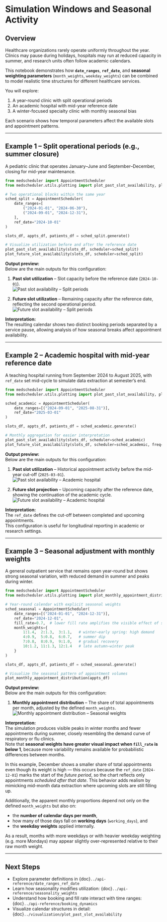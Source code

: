 # Simulation Windows and Seasonal Activity

## Overview
Healthcare organizations rarely operate uniformly throughout the year.  
Clinics may pause during holidays, hospitals may run at reduced capacity in summer, and research units often follow academic calendars.  

This notebook demonstrates how **`date_ranges`**, **`ref_date`**, and **seasonal weighting parameters** (`month_weights`, `weekday_weights`) can be combined to model realistic time structures for different healthcare services.

You will explore:
1. A year-round clinic with split operational periods  
2. An academic hospital with mid-year reference date  
3. A winter-focused specialty clinic with monthly seasonal bias  

Each scenario shows how temporal parameters affect the available slots and appointment patterns.

---

## Example 1 – Split operational periods (e.g., summer closure)
A pediatric clinic that operates January–June and September–December, closing for mid-year maintenance.

```python
from medscheduler import AppointmentScheduler
from medscheduler.utils.plotting import plot_past_slot_availability, plot_future_slot_availability

# Two operational blocks within the same year
sched_split = AppointmentScheduler(
    date_ranges=[
        ("2024-01-01", "2024-06-30"),
        ("2024-09-01", "2024-12-31"),
    ],
    ref_date="2024-10-01"
)

slots_df, appts_df, patients_df = sched_split.generate()

# Visualize utilization before and after the reference date
plot_past_slot_availability(slots_df, scheduler=sched_split)
plot_future_slot_availability(slots_df, scheduler=sched_split)
```


**Output preview:**  
Below are the main outputs for this configuration:

1. **Past slot utilization** – Slot capacity before the reference date (`2024-10-01`).  
   ![Past slot availability – Split periods](../_static/visuals/examples/simulation_windows/sched_split_plot_past_slot_availability.png)

2. **Future slot utilization** – Remaining capacity after the reference date, reflecting the second operational period.  
   ![Future slot availability – Split periods](../_static/visuals/examples/simulation_windows/sched_split_plot_future_slot_availability.png)


**Interpretation:**  
The resulting calendar shows two distinct booking periods separated by a service pause, allowing analysis of how seasonal breaks affect appointment availability.

---

## Example 2 – Academic hospital with mid-year reference date
A teaching hospital running from September 2024 to August 2025, with `ref_date` set mid-cycle to simulate data extraction at semester’s end.

```python
from medscheduler import AppointmentScheduler
from medscheduler.utils.plotting import plot_past_slot_availability, plot_future_slot_availability

sched_academic = AppointmentScheduler(
    date_ranges=[("2024-09-01", "2025-08-31")],
    ref_date="2025-03-01"
)

slots_df, appts_df, patients_df = sched_academic.generate()

# Monthly aggregation for easier interpretation
plot_past_slot_availability(slots_df, scheduler=sched_academic)
plot_future_slot_availability(slots_df, scheduler=sched_academic, freq="D")
```

**Output preview:**  
Below are the main outputs for this configuration:

1. **Past slot utilization** – Historical appointment activity before the mid-year cut-off (`2025-03-01`).  
   ![Past slot availability – Academic hospital](../_static/visuals/examples/simulation_windows/sched_academic_plot_past_slot_availability.png)

2. **Future slot projection** – Upcoming capacity after the reference date, showing the continuation of the academic cycle.  
   ![Future slot availability – Academic hospital](../_static/visuals/examples/simulation_windows/sched_academic_plot_future_slot_availability.png)



**Interpretation:**  
The `ref_date` defines the cut-off between completed and upcoming appointments.  
This configuration is useful for longitudinal reporting in academic or research settings.

---

## Example 3 – Seasonal adjustment with monthly weights
A general outpatient service that remains open year-round but shows strong seasonal variation, with reduced demand in summer and peaks during winter.

```python
from medscheduler import AppointmentScheduler
from medscheduler.utils.plotting import plot_monthly_appointment_distribution

# Year-round calendar with explicit seasonal weights
sched_seasonal = AppointmentScheduler(
    date_ranges=[("2024-01-01", "2024-12-31")],
    ref_date="2024-12-01",
    fill_rate=0.7,  # lower fill rate amplifies the visible effect of seasonal weights
    month_weights={
        1:1.4,  2:1.3,  3:1.1,   # winter–early spring: high demand
        4:0.9,  5:0.8,  6:0.7,   # summer dip
        7:0.8,  8:0.9,  9:1.0,   # gradual recovery
        10:1.2, 11:1.3, 12:1.4   # late autumn–winter peak
    }
)

slots_df, appts_df, patients_df = sched_seasonal.generate()

# Visualize the seasonal pattern of appointment volumes
plot_monthly_appointment_distribution(appts_df)
```

**Output preview:**  
Below are the main outputs for this configuration:

1. **Monthly appointment distribution** – The share of total appointments per month, adjusted by the defined `month_weights`.  
   ![Monthly appointment distribution – Seasonal weights](../_static/visuals/examples/simulation_windows/sched_seasonal_plot_monthly_appointment_distribution.png)

**Interpretation:**  
The simulation produces visible peaks in winter months and fewer appointments during summer, closely resembling the demand curve of respiratory or flu clinics.  
Note that **seasonal weights have greater visual impact when `fill_rate` is below 1**, because more variability remains available for probabilistic differences between months.  

In this example, December shows a smaller share of total appointments even though its weight is high — this occurs because the `ref_date` (`2024-12-01`) marks the start of the *future period*, so the chart reflects only appointments *scheduled after that date*. This behavior adds realism by mimicking mid-month data extraction where upcoming slots are still filling up.

Additionally, the apparent monthly proportions depend not only on the defined `month_weights` but also on:
- the **number of calendar days per month**,  
- how many of those days fall on **working days** (`working_days`), and  
- the **weekday weights** applied internally.  

As a result, months with more weekdays or with heavier weekday weighting (e.g. more Mondays) may appear slightly over-represented relative to their raw month weight.

---

## Next Steps
- Explore parameter definitions in {doc}`../api-reference/date_ranges_ref_date`  
- Learn how seasonality modifies utilization: {doc}`../api-reference/seasonality_weights`  
- Understand how booking and fill rate interact with time ranges: {doc}`../api-reference/booking_dynamics`  
- Visualize calendar structures in detail: {doc}`../visualization/plot_past_slot_availability`

